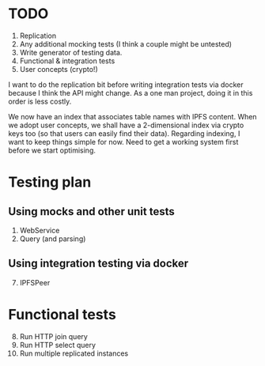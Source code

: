 # TODO

1. Replication
2. Any additional mocking tests (I think a couple might be untested)
3. Write generator of testing data.
4. Functional & integration tests
5. User concepts (crypto!)

I want to do the replication bit before writing integration tests via docker because I think the API might change.  As a one man project, doing it in this order is less costly.

We now have an index that associates table names with IPFS content.  When we adopt user concepts, we shall have a 2-dimensional index via crypto keys too (so that users can easily find their data).  Regarding indexing, I want to keep things simple for now.  Need to get a working system first before we start optimising.

# Testing plan

## Using mocks and other unit tests

1. WebService
2. Query (and parsing)

## Using integration testing via docker

7. IPFSPeer

# Functional tests

8. Run HTTP join query
9. Run HTTP select query
10. Run multiple replicated instances
